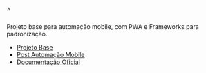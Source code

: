 <img alt="Appium fundo png &amp; imagem png - Appium de automação de Teste de Software o  Teste Selenium - calabash png transparente grátis" class="n3VNCb" src="https://cdn.freebiesupply.com/logos/thumbs/2x/appium-logo.png" data-noaft="1" jsname="HiaYvf" jsaction="load:XAeZkd;" style="width: 10px; height: 10px; margin: 14.3px 0px;">

Projeto base para automação mobile, com PWA e Frameworks para padronização.

- [Projeto Base](https://github.com/clarabez/appium)
- [Post Automação Mobile](https://medium.com/@lazarofsjunior/automa%C3%A7%C3%A3o-mobile-269eea55cd68)
- [Documentação Oficial](http://appium.io/)


